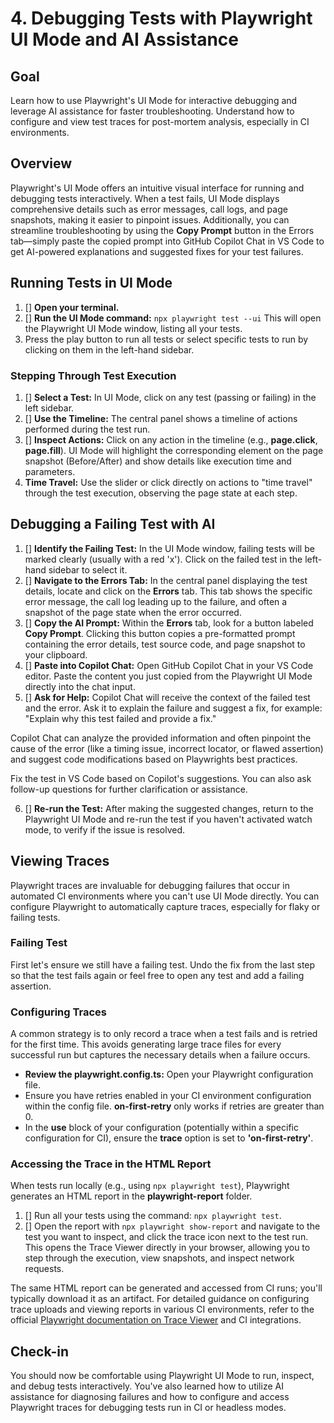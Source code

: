 # 4. Debugging Tests with Playwright UI Mode and AI Assistance

## Goal

Learn how to use Playwright's UI Mode for interactive debugging and leverage AI assistance for faster troubleshooting. Understand how to configure and view test traces for post-mortem analysis, especially in CI environments.

## Overview

Playwright's UI Mode offers an intuitive visual interface for running and debugging tests interactively. When a test fails, UI Mode displays comprehensive details such as error messages, call logs, and page snapshots, making it easier to pinpoint issues. Additionally, you can streamline troubleshooting by using the **Copy Prompt** button in the Errors tab—simply paste the copied prompt into GitHub Copilot Chat in VS Code to get AI-powered explanations and suggested fixes for your test failures.

## Running Tests in UI Mode

1. [] **Open your terminal.**
2. [] **Run the UI Mode command:** `npx playwright test --ui`
    This will open the Playwright UI Mode window, listing all your tests.
3. Press the play button to run all tests or select specific tests to run by clicking on them in the left-hand sidebar.

### Stepping Through Test Execution

1. [] **Select a Test:** In UI Mode, click on any test (passing or failing) in the left sidebar.
2. [] **Use the Timeline:** The central panel shows a timeline of actions performed during the test run.
3. [] **Inspect Actions:** Click on any action in the timeline (e.g., **page.click**, **page.fill**). UI Mode will highlight the corresponding element on the page snapshot (Before/After) and show details like execution time and parameters.
4.  **Time Travel:** Use the slider or click directly on actions to "time travel" through the test execution, observing the page state at each step.


## Debugging a Failing Test with AI

1. [] **Identify the Failing Test:** In the UI Mode window, failing tests will be marked clearly (usually with a red 'x'). Click on the failed test in the left-hand sidebar to select it.
2. [] **Navigate to the Errors Tab:** In the central panel displaying the test details, locate and click on the **Errors** tab. This tab shows the specific error message, the call log leading up to the failure, and often a snapshot of the page state when the error occurred.
3. [] **Copy the AI Prompt:** Within the **Errors** tab, look for a button labeled **Copy Prompt**. Clicking this button copies a pre-formatted prompt containing the error details, test source code, and page snapshot to your clipboard.
4. [] **Paste into Copilot Chat:** Open GitHub Copilot Chat in your VS Code editor. Paste the content you just copied from the Playwright UI Mode directly into the chat input.
5. [] **Ask for Help:** Copilot Chat will receive the context of the failed test and the error. Ask it to explain the failure and suggest a fix, for example: "Explain why this test failed and provide a fix."

Copilot Chat can analyze the provided information and often pinpoint the cause of the error (like a timing issue, incorrect locator, or flawed assertion) and suggest code modifications based on Playwrights best practices.

Fix the test in VS Code based on Copilot's suggestions. You can also ask follow-up questions for further clarification or assistance.

6. [] **Re-run the Test:** After making the suggested changes, return to the Playwright UI Mode and re-run the test if you haven't activated watch mode, to verify if the issue is resolved. 

## Viewing Traces

Playwright traces are invaluable for debugging failures that occur in automated CI environments where you can't use UI Mode directly. You can configure Playwright to automatically capture traces, especially for flaky or failing tests.

### Failing Test

First let's ensure we still have a failing test. Undo the fix from the last step so that the test fails again or feel free to open any test and add a failing assertion.

### Configuring Traces

A common strategy is to only record a trace when a test fails and is retried for the first time. This avoids generating large trace files for every successful run but captures the necessary details when a failure occurs.

- **Review the **playwright.config.ts**:** Open your Playwright configuration file.
- Ensure you have retries enabled in your CI environment configuration within the config file. **on-first-retry** only works if retries are greater than 0.
- In the **use** block of your configuration (potentially within a specific configuration for CI), ensure the **trace** option is set to **'on-first-retry'**.


### Accessing the Trace in the HTML Report

When tests run locally (e.g., using `npx playwright test`), Playwright generates an HTML report in the **playwright-report** folder. 

1. [] Run all your tests using the command: `npx playwright test`.
2. [] Open the report with `npx playwright show-report` and navigate to the test you want to inspect, and click the trace icon next to the test run. This opens the Trace Viewer directly in your browser, allowing you to step through the execution, view snapshots, and inspect network requests.

The same HTML report can be generated and accessed from CI runs; you'll typically download it as an artifact. For detailed guidance on configuring trace uploads and viewing reports in various CI environments, refer to the official [Playwright documentation on Trace Viewer](https://playwright.dev/docs/trace-viewer) and CI integrations.

## Check-in

You should now be comfortable using Playwright UI Mode to run, inspect, and debug tests interactively. You've also learned how to utilize AI assistance for diagnosing failures and how to configure and access Playwright traces for debugging tests run in CI or headless modes.

